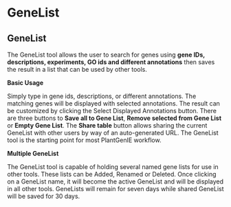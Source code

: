 # GeneList

## GeneList

The GeneList tool allows the user to search for genes using **gene IDs, descriptions, experiments, GO ids and different annotations** then saves the result in a list that can be used by other tools.

**Basic Usage**

Simply type in gene ids, descriptions, or different annotations. The matching genes will be displayed with selected annotations. The result can be customized by clicking the Select Displayed Annotations button. There are three buttons to **Save all to Gene List**, **Remove selected from Gene List** or **Empty Gene List**. The **Share table** button allows sharing the current GeneList with other users by way of an auto-generated URL. The GeneList tool is the starting point for most PlantGenIE workflow.

**Multiple GeneList**

The GeneList tool is capable of holding several named gene lists for use in other tools. These lists can be Added, Renamed or Deleted. Once clicking on a GeneList name, it will become the active GeneList and will be displayed in all other tools. GeneLists will remain for seven days while shared GeneList will be saved for 30 days.

